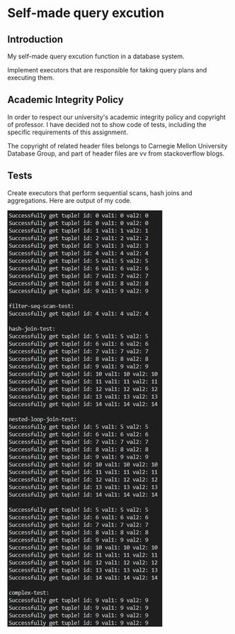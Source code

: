 # Self-made query excution

## Introduction

My self-made query excution function in a database system. 

Implement executors that are responsible for taking query plans and executing them.

## Academic Integrity Policy

In order to respect our university's academic integrity policy and copyright of professor. I have decided not to show code of tests, including the specific requirements of this assignment.

The copyright of related header files belongs to Carnegie Mellon University Database Group, and part of header files are vv from stackoverflow blogs.

## Tests

Create executors that perform sequential scans, hash joins and aggregations. Here are output of my code.

![pic1](pic1.jpg)